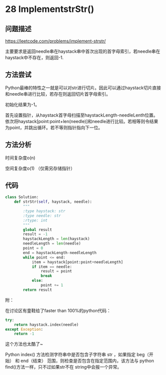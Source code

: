 # 28 ImplementstrStr()

## 问题描述

https://leetcode.com/problems/implement-strstr/

主要要求是返回needle串在haystack串中首次出现的首字母索引，若needle串在haystack中不存在，则返回-1.

## 方法尝试

Python最棒的特性之一就是可以对str进行切片。因此可以通过haystack切片直接和needle串进行比较，若存在则返回切片首字母索引。

初始化结果为-1。

首先设置指针，从haystack首字母扫描至haystackLength-needleLenth位置。依次将haystack[point:point+len(needle)]和needle进行比较。若相等则令结果为point，并跳出循环。若不等则指针指向下一位。

## 方法分析

时间复杂度o(n)

空间复杂度o(1) （仅需另存储指针）

## 代码

```python
class Solution:
    def strStr(self, haystack, needle):
        """
        :type haystack: str
        :type needle: str
        :rtype: int
        """
        global result
        result = -1
        haystackLength = len(haystack)
        needleLength = len(needle)
        point = 0
        end = haystackLength-needleLength
        while point <= end:
            item = haystack[point:point+needleLength]
            if item == needle:
                result = point
                break
            else:
                point += 1
        return result
```

附：

在讨论区有童鞋给了faster than 100%的python代码：

```python
try:
	return haystack.index(needle)
except Exception:
	return -1
```

这个方法也太酷了~

Python index() 方法检测字符串中是否包含子字符串 str ，如果指定 beg（开始） 和 end（结束） 范围，则检查是否包含在指定范围内，该方法与 python find()方法一样，只不过如果str不在 string中会报一个异常。
